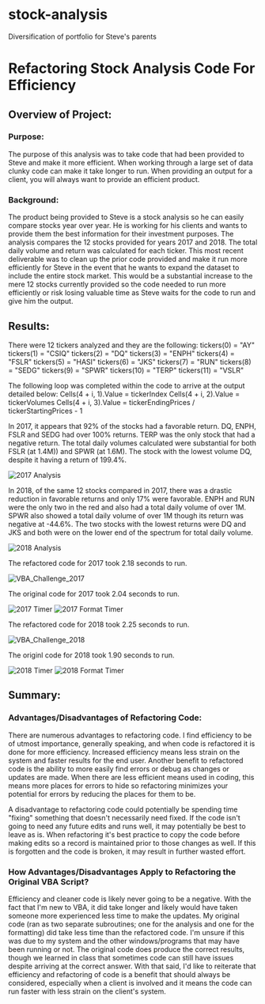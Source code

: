 # stock-analysis
Diversification of portfolio for Steve's parents
# Refactoring Stock Analysis Code For Efficiency


## Overview of Project: 
### Purpose:
The purpose of this analysis was to take code that had been provided to Steve and make it more efficient. When working through a large set of data clunky code can make it take longer to run. When providing an output for a client, you will always want to provide an efficient product.

### Background:
The product being provided to Steve is a stock analysis so he can easily compare stocks year over year. He is working for his clients and wants to provide them the best information for their investment purposes. The analysis compares the 12 stocks provided for years 2017 and 2018.  The total daily volume and return was calculated for each ticker. This most recent deliverable was to clean up the prior code provided and make it run more efficiently for Steve in the event that he wants to expand the dataset to include the entire stock market. This would be a substantial increase to the mere 12 stocks currently provided so the code needed to run more efficiently or risk losing valuable time as Steve waits for the code to run and give him the output.


## Results:
There were 12 tickers analyzed and they are the following:
    tickers(0) = "AY"
    tickers(1) = "CSIQ"
    tickers(2) = "DQ"
    tickers(3) = "ENPH"
    tickers(4) = "FSLR"
    tickers(5) = "HASI"
    tickers(6) = "JKS"
    tickers(7) = "RUN"
    tickers(8) = "SEDG"
    tickers(9) = "SPWR"
    tickers(10) = "TERP"
    tickers(11) = "VSLR"

The following loop was completed within the code to arrive at the output detailed below:
      Cells(4 + i, 1).Value = tickerIndex
      Cells(4 + i, 2).Value = tickerVolumes
      Cells(4 + i, 3).Value = tickerEndingPrices / tickerStartingPrices - 1

In 2017, it appears that 92% of the stocks had a favorable return.  DQ, ENPH, FSLR and SEDG had over 100% returns. TERP was the only stock that had a negative return. The total daily volumes calculated were substantial for both FSLR (at 1.4M)) and SPWR (at 1.6M). The stock with the lowest volume DQ, despite it having a return of 199.4%.

![2017 Analysis](https://user-images.githubusercontent.com/90632470/135357153-542cda45-d566-4e96-bcda-0e4570b40c4f.PNG)

In 2018, of the same 12 stocks compared in 2017, there was a drastic reduction in favorable returns and only 17% were favorable. ENPH and RUN were the only two in the red and also had a total daily volume of over 1M. SPWR also showed a total daily volume of over 1M though its return was negative at -44.6%. The two stocks with the lowest returns were DQ and JKS and both were on the lower end of the spectrum for total daily volume.

![2018 Analysis](https://user-images.githubusercontent.com/90632470/135357177-b619f19f-4fc3-4026-86a8-3dd2de552546.PNG)

The refactored code for 2017 took 2.18 seconds to run. 

![VBA_Challenge_2017](https://user-images.githubusercontent.com/90632470/135357207-6bee97e4-2722-4149-910b-839919b80052.PNG)

The original code for 2017 took 2.04 seconds to run.

![2017 Timer](https://user-images.githubusercontent.com/90632470/135357304-d22fae75-5f8e-42e1-9f05-3ab747af7222.PNG)
![2017 Format Timer](https://user-images.githubusercontent.com/90632470/135357272-63aca8a7-eaee-4019-a8ca-6fc07c45c815.PNG)

The refactored code for 2018 took 2.25 seconds to run.

![VBA_Challenge_2018](https://user-images.githubusercontent.com/90632470/135357239-ddb19115-8414-4dd9-9a91-9eb9594b4568.PNG)

The originl code for 2018 took 1.90 seconds to run.

![2018 Timer](https://user-images.githubusercontent.com/90632470/135357343-d613a240-81a5-4995-8b22-76a5c817c082.PNG)
![2018 Format Timer](https://user-images.githubusercontent.com/90632470/135357361-e1d9cbe5-fcaf-41af-a71b-038d25d62eda.PNG)


## Summary: 
### Advantages/Disadvantages of Refactoring Code:
There are numerous advantages to refactoring code. I find efficiency to be of utmost importance, generally speaking, and when code is refactored it is done for more efficiency.  Increased efficiency means less strain on the system and faster results for the end user. Another benefit to refactored code is the ability to more easily find errors or debug as changes or updates are made. When there are less efficient means used in coding, this means more places for errors to hide so refactoring minimizes your potential for errors by reducing the places for them to be.

A disadvantage to refactoring code could potentially be spending time "fixing" something that doesn't necessarily need fixed. If the code isn't going to need any future edits and runs well, it may potentially be best to leave as is. When refactoring it's best practice to copy the code before making edits so a record is maintained prior to those changes as well. If this is forgotten and the code is broken, it may result in further wasted effort. 

### How Advantages/Disadvantages Apply to Refactoring the Original VBA Script?
Efficiency and cleaner code is likely never going to be a negative. With the fact that I'm new to VBA, it did take longer and likely would have taken someone more experienced less time to make the updates. My original code (ran as two separate subroutines; one for the analysis and one for the formatting) did take less time than the refactored code. I'm unsure if this was due to my system and the other windows/programs that may have been running or not. The original code does produce the correct results, though we learned in class that sometimes code can still have issues despite arriving at the correct answer. With that said, I'd like to reiterate that efficiency and refactoring of code is a benefit that should always be considered, especially when a client is involved and it means the code can run faster with less strain on the client's system.
